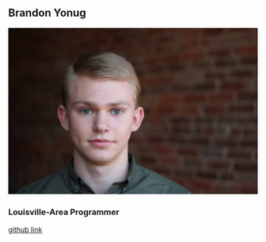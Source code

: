 ## Brandon Yonug

![profile-img](.\assets\profile.JPG)

### Louisville-Area Programmer

[github link](https://github.com/LittleKross47/)
